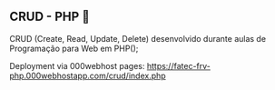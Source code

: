 ## CRUD - PHP 🐘

CRUD (Create, Read, Update, Delete) desenvolvido durante aulas de Programação para Web em PHP(); 

Deployment via 000webhost pages: https://fatec-frv-php.000webhostapp.com/crud/index.php
